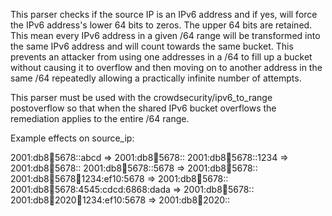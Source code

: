 This parser checks if the source IP is an IPv6 address and if yes, will force the IPv6 address's lower 64 bits to zeros. The upper 64 bits are retained. This mean every IPv6 address in a given /64 range will be transformed into the same IPv6 address and will count towards the same bucket. This prevents an attacker from using one addresses in a /64 to fill up a bucket without causing it to overflow and then moving on to another address in the same /64 repeatedly allowing a practically infinite number of attempts. 

This parser must be used with the crowdsecurity/ipv6_to_range postoverflow so that when the shared IPv6 bucket overflows the remediation applies to the entire /64 range.

Example effects on source_ip:

2001:db8:1234:5678::abcd => 2001:db8:1234:5678::
2001:db8:1234:5678::1234 => 2001:db8:1234:5678::
2001:db8:1234:5678::5678 => 2001:db8:1234:5678::
2001:db8:1234:5678:abcd:1234:ef10:5678 => 2001:db8:1234:5678::
2001:db8:1234:5678:4545:cdcd:6868:dada => 2001:db8:1234:5678::
2001:db8:abcd:2020:abcd:1234:ef10:5678 => 2001:db8:abcd:2020::
